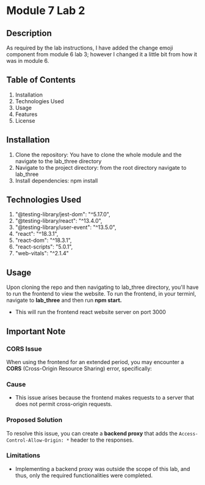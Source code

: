 # Module 7 Lab 2

## Description

As required by the lab instructions, I have added the change emoji component from module 6 lab 3; however I changed it a little bit from how it was in module 6.

## Table of Contents

1. Installation
2. Technologies Used
3. Usage
4. Features
5. License

## Installation

1. Clone the repository:
   You have to clone the whole module and the navigate to the lab_three directory
2. Navigate to the project directory:
   from the root directory navigate to lab_three
3. Install dependencies:
   npm install

## Technologies Used

1. "@testing-library/jest-dom": "^5.17.0",
2. "@testing-library/react": "^13.4.0",
3. "@testing-library/user-event": "^13.5.0",
4. "react": "^18.3.1",
5. "react-dom": "^18.3.1",
6. "react-scripts": "5.0.1",
7. "web-vitals": "^2.1.4"

## Usage

Upon cloning the repo and then navigating to lab_three directory, you'll have to run the frontend to view the website.
To run the frontend, in your terminl, navigate to **lab_three** and then run **npm start.**

- This will run the frontend react website server on port 3000

## Important Note

### CORS Issue

When using the frontend for an extended period, you may encounter a **CORS** (Cross-Origin Resource Sharing) error, specifically:

### Cause

- This issue arises because the frontend makes requests to a server that does not permit cross-origin requests.

### Proposed Solution

To resolve this issue, you can create a **backend proxy** that adds the `Access-Control-Allow-Origin: *` header to the responses.

### Limitations

- Implementing a backend proxy was outside the scope of this lab, and thus, only the required functionalities were completed.
